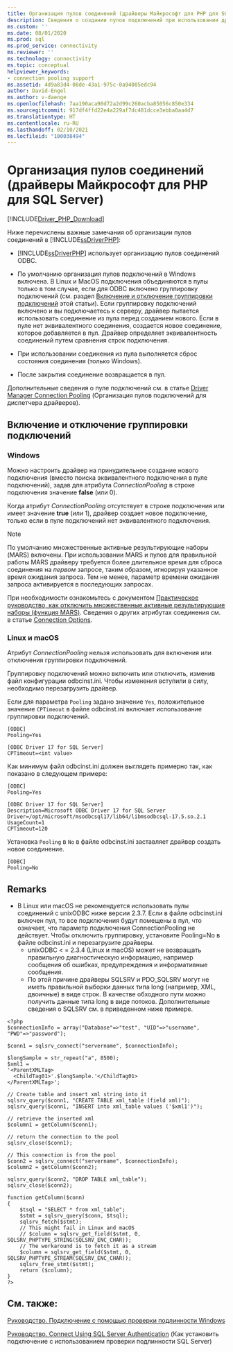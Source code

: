 ```yaml
---
title: Организация пулов соединений (драйверы Майкрософт для PHP для SQL Server)
description: Сведения о создании пулов подключений при использовании драйверов Майкрософт для PHP для SQL Server и о том, как они могут отличаться в зависимости от операционной системы.
ms.custom: ''
ms.date: 08/01/2020
ms.prod: sql
ms.prod_service: connectivity
ms.reviewer: ''
ms.technology: connectivity
ms.topic: conceptual
helpviewer_keywords:
- connection pooling support
ms.assetid: 4d9a83d4-08de-43a1-975c-0a94005edc94
author: David-Engel
ms.author: v-daenge
ms.openlocfilehash: 7aa190aca90d72a2d99c260acba85056c850e334
ms.sourcegitcommit: 917df4ffd22e4a229af7dc481dcce3ebba0aa4d7
ms.translationtype: HT
ms.contentlocale: ru-RU
ms.lasthandoff: 02/10/2021
ms.locfileid: "100038494"
---
```

# <a name="connection-pooling-microsoft-drivers-for-php-for-sql-server"></a>Организация пулов соединений (драйверы Майкрософт для PHP для SQL Server)
[!INCLUDE[Driver_PHP_Download](../../includes/driver_php_download.md)]

Ниже перечислены важные замечания об организации пулов соединений в [!INCLUDE[ssDriverPHP](../../includes/ssdriverphp_md.md)]:  
  
-   [!INCLUDE[ssDriverPHP](../../includes/ssdriverphp_md.md)] использует организацию пулов соединений ODBC.  
  
-   По умолчанию организация пулов подключений в Windows включена. В Linux и MacOS подключения объединяются в пулы только в том случае, если для ODBC включено группировку подключений (см. раздел [Включение и отключение группировки подключений](#enablingdisabling-connection-pooling) этой статьи). Если группировку подключений включено и вы подключаетесь к серверу, драйвер пытается использовать соединение из пула перед созданием нового. Если в пуле нет эквивалентного соединения, создается новое соединение, которое добавляется в пул. Драйвер определяет эквивалентность соединений путем сравнения строк подключения.  
  
-   При использовании соединения из пула выполняется сброс состояния соединения (только Windows).  
  
-   После закрытия соединение возвращается в пул.  
  
Дополнительные сведения о пуле подключений см. в статье [Driver Manager Connection Pooling](../../odbc/reference/develop-app/driver-manager-connection-pooling.md) (Организация пулов подключений для диспетчера драйверов).  
  
## <a name="enablingdisabling-connection-pooling"></a>Включение и отключение группировки подключений
### <a name="windows"></a>Windows
Можно настроить драйвер на принудительное создание нового подключения (вместо поиска эквивалентного подключения в пуле подключений), задав для атрибута *ConnectionPooling* в строке подключения значение **false** (или 0).  
  
Когда атрибут *ConnectionPooling* отсутствует в строке подключения или имеет значение **true** (или 1), драйвер создает новое подключение, только если в пуле подключений нет эквивалентного подключения.  

> [!NOTE]  
> По умолчанию множественные активные результирующие наборы (MARS) включены. При использовании MARS и пулов для правильной работы MARS драйверу требуется более длительное время для сброса соединения на *первом* запросе, таким образом, игнорируя указанное время ожидания запроса. Тем не менее, параметр времени ожидания запроса активируется в последующих запросах.
  
При необходимости ознакомьтесь с документом [Практическое руководство, как отключить множественные активные результирующие наборы (функция MARS)](../../connect/php/how-to-disable-multiple-active-resultsets-mars.md). Сведения о других атрибутах соединения см. в статье [Connection Options](../../connect/php/connection-options.md).  

### <a name="linux-and-macos"></a>Linux и macOS
Атрибут *ConnectionPooling* нельзя использовать для включения или отключения группировки подключений. 

Группировку подключений можно включить или отключить, изменив файл конфигурации odbcinst.ini. Чтобы изменения вступили в силу, необходимо перезагрузить драйвер.

Если для параметра `Pooling` задано значение `Yes`, положительное значение `CPTimeout` в файле odbcinst.ini включает использование группировки подключений. 
```
[ODBC]
Pooling=Yes

[ODBC Driver 17 for SQL Server]
CPTimeout=<int value>
```
  
Как минимум файл odbcinst.ini должен выглядеть примерно так, как показано в следующем примере:

```
[ODBC]
Pooling=Yes

[ODBC Driver 17 for SQL Server]
Description=Microsoft ODBC Driver 17 for SQL Server
Driver=/opt/microsoft/msodbcsql17/lib64/libmsodbcsql-17.5.so.2.1
UsageCount=1
CPTimeout=120
```

Установка `Pooling` в `No` в файле odbcinst.ini заставляет драйвер создать новое соединение.
```
[ODBC]
Pooling=No
```

## <a name="remarks"></a>Remarks
- В Linux или macOS не рекомендуется использовать пулы соединений с unixODBC ниже версии 2.3.7. Если в файле odbcinst.ini включен пул, то все подключения будут помещены в пул, что означает, что параметр подключения ConnectionPooling не действует. Чтобы отключить группировку, установите Pooling=No в файле odbcinst.ini и перезагрузите драйверы. 
  - unixODBC < = 2.3.4 (Linux и macOS) может не возвращать правильную диагностическую информацию, например сообщения об ошибках, предупреждения и информативные сообщения.
  - По этой причине драйверы SQLSRV и PDO_SQLSRV могут не иметь правильной выборки данных типа long (например, XML, двоичные) в виде строк. В качестве обходного пути можно получить данные типа long в виде потоков. Дополнительные сведения о SQLSRV см. в приведенном ниже примере.

```
<?php
$connectionInfo = array("Database"=>"test", "UID"=>"username", "PWD"=>"password");

$conn1 = sqlsrv_connect("servername", $connectionInfo);

$longSample = str_repeat("a", 8500);
$xml1 = 
'<ParentXMLTag>
  <ChildTag01>'.$longSample.'</ChildTag01>
</ParentXMLTag>';

// Create table and insert xml string into it
sqlsrv_query($conn1, "CREATE TABLE xml_table (field xml)");
sqlsrv_query($conn1, "INSERT into xml_table values ('$xml1')");

// retrieve the inserted xml
$column1 = getColumn($conn1);

// return the connection to the pool
sqlsrv_close($conn1);

// This connection is from the pool
$conn2 = sqlsrv_connect("servername", $connectionInfo);
$column2 = getColumn($conn2);

sqlsrv_query($conn2, "DROP TABLE xml_table");
sqlsrv_close($conn2);

function getColumn($conn)
{
    $tsql = "SELECT * from xml_table";
    $stmt = sqlsrv_query($conn, $tsql);
    sqlsrv_fetch($stmt);
    // This might fail in Linux and macOS
    // $column = sqlsrv_get_field($stmt, 0, SQLSRV_PHPTYPE_STRING(SQLSRV_ENC_CHAR));
    // The workaround is to fetch it as a stream
    $column = sqlsrv_get_field($stmt, 0, SQLSRV_PHPTYPE_STREAM(SQLSRV_ENC_CHAR));
    sqlsrv_free_stmt($stmt);
    return ($column);
}
?>
```


## <a name="see-also"></a>См. также:  
[Руководство. Подключение с помощью проверки подлинности Windows](../../connect/php/how-to-connect-using-windows-authentication.md)

[Руководство. Connect Using SQL Server Authentication](../../connect/php/how-to-connect-using-sql-server-authentication.md) (Как установить подключение с использованием проверки подлинности SQL Server)  
  

